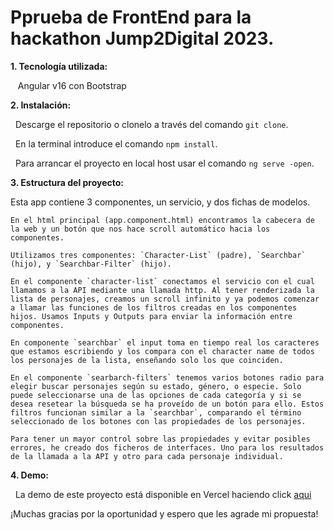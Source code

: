 # Pprueba de FrontEnd para la hackathon Jump2Digital 2023.

**1. Tecnología utilizada:**

   Angular v16 con Bootstrap

**2. Instalación:**

  Descarge el repositorio o clonelo a través del comando `git clone`.
  
  En la terminal introduce el comando `npm install`.
  
  Para arrancar el proyecto en local host usar el comando `ng serve -open`.

**3. Estructura del proyecto:**

 Esta app contiene 3 componentes, un servicio, y dos fichas de modelos.
 	
	En el html principal (app.component.html) encontramos la cabecera de la web y un botón que nos hace scroll automático hacia los componentes.
   
	Utilizamos tres componentes: `Character-List` (padre), `Searchbar` (hijo), y `Searchbar-Filter` (hijo).
   
	En el componente `character-list` conectamos el servicio con el cual llamamos a la API mediante una llamada http. Al tener renderizada la lista de personajes, creamos un scroll infinito y ya podemos comenzar a llamar las funciones de los filtros creadas en los componentes hijos. Usamos Inputs y Outputs para enviar la información entre componentes.
   
	En componente `searchbar` el input toma en tiempo real los caracteres que estamos escribiendo y los compara con el character name de todos los personajes de la lista, enseñando solo los que coinciden.
   
	En el componente `searbarch-filters` tenemos varios botones radio para elegir buscar personajes según su estado, género, o especie. Solo puede seleccionarse una de las opciones de cada categoría y si se desea resetear la búsqueda se ha proveído de un botón para ello. Estos filtros funcionan similar a la `searchbar`, comparando el término seleccionado de los botones con las propiedades de los personajes.
   
	Para tener un mayor control sobre las propiedades y evitar posibles errores, he creado dos ficheros de interfaces. Uno para los resultados de la llamada a la API y otro para cada personaje individual.

**4. Demo:**

  La demo de este proyecto está disponible en Vercel haciendo click [aqui](https://hackathon-jump2-digital.vercel.app/)

¡Muchas gracias por la oportunidad y espero que les agrade mi propuesta!

